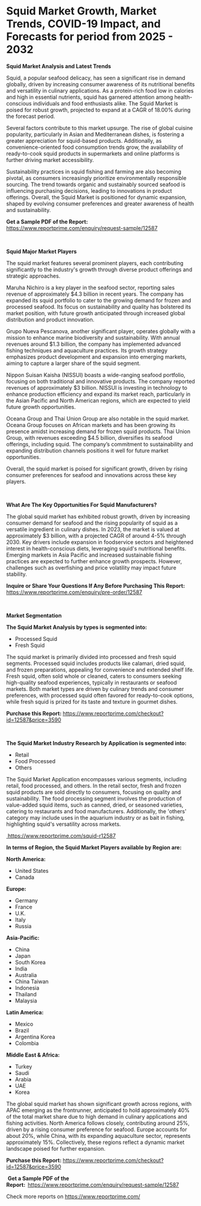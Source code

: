 <p><h1>Squid Market Growth, Market Trends, COVID-19 Impact, and Forecasts for period from 2025 - 2032</h1></p><p><strong>Squid Market Analysis and Latest Trends</strong></p>
<p><p>Squid, a popular seafood delicacy, has seen a significant rise in demand globally, driven by increasing consumer awareness of its nutritional benefits and versatility in culinary applications. As a protein-rich food low in calories and high in essential nutrients, squid has garnered attention among health-conscious individuals and food enthusiasts alike. The Squid Market is poised for robust growth, projected to expand at a CAGR of 18.00% during the forecast period. </p><p>Several factors contribute to this market upsurge. The rise of global cuisine popularity, particularly in Asian and Mediterranean dishes, is fostering a greater appreciation for squid-based products. Additionally, as convenience-oriented food consumption trends grow, the availability of ready-to-cook squid products in supermarkets and online platforms is further driving market accessibility. </p><p>Sustainability practices in squid fishing and farming are also becoming pivotal, as consumers increasingly prioritize environmentally responsible sourcing. The trend towards organic and sustainably sourced seafood is influencing purchasing decisions, leading to innovations in product offerings. Overall, the Squid Market is positioned for dynamic expansion, shaped by evolving consumer preferences and greater awareness of health and sustainability.</p></p>
<p><strong>Get a Sample PDF of the Report:&nbsp;</strong> <a href="https://www.reportprime.com/enquiry/request-sample/12587?utm_campaign=1938&utm_medium=2&utm_source=Github&utm_content=ia&utm_term=19032025&utm_id=squid">https://www.reportprime.com/enquiry/request-sample/12587</a></p>
<p>&nbsp;</p>
<p><strong>Squid Major Market Players</strong></p>
<p><p>The squid market features several prominent players, each contributing significantly to the industry's growth through diverse product offerings and strategic approaches. </p><p>Maruha Nichiro is a key player in the seafood sector, reporting sales revenue of approximately $4.3 billion in recent years. The company has expanded its squid portfolio to cater to the growing demand for frozen and processed seafood. Its focus on sustainability and quality has bolstered its market position, with future growth anticipated through increased global distribution and product innovation.</p><p>Grupo Nueva Pescanova, another significant player, operates globally with a mission to enhance marine biodiversity and sustainability. With annual revenues around $1.3 billion, the company has implemented advanced fishing techniques and aquaculture practices. Its growth strategy emphasizes product development and expansion into emerging markets, aiming to capture a larger share of the squid segment.</p><p>Nippon Suisan Kaisha (NISSUI) boasts a wide-ranging seafood portfolio, focusing on both traditional and innovative products. The company reported revenues of approximately $3 billion. NISSUI is investing in technology to enhance production efficiency and expand its market reach, particularly in the Asian Pacific and North American regions, which are expected to yield future growth opportunities.</p><p>Oceana Group and Thai Union Group are also notable in the squid market. Oceana Group focuses on African markets and has been growing its presence amidst increasing demand for frozen squid products. Thai Union Group, with revenues exceeding $4.5 billion, diversifies its seafood offerings, including squid. The company’s commitment to sustainability and expanding distribution channels positions it well for future market opportunities.</p><p>Overall, the squid market is poised for significant growth, driven by rising consumer preferences for seafood and innovations across these key players.</p></p>
<p>&nbsp;</p>
<p><strong>What Are The Key Opportunities For Squid Manufacturers?</strong></p>
<p><p>The global squid market has exhibited robust growth, driven by increasing consumer demand for seafood and the rising popularity of squid as a versatile ingredient in culinary dishes. In 2023, the market is valued at approximately $3 billion, with a projected CAGR of around 4-5% through 2030. Key drivers include expansion in foodservice sectors and heightened interest in health-conscious diets, leveraging squid's nutritional benefits. Emerging markets in Asia Pacific and increased sustainable fishing practices are expected to further enhance growth prospects. However, challenges such as overfishing and price volatility may impact future stability.</p></p>
<p><strong>Inquire or Share Your Questions If Any Before Purchasing This Report:</strong> <a href="https://www.reportprime.com/enquiry/pre-order/12587?utm_campaign=1938&utm_medium=2&utm_source=Github&utm_content=ia&utm_term=19032025&utm_id=squid">https://www.reportprime.com/enquiry/pre-order/12587</a></p>
<p>&nbsp;</p>
<p><strong>Market Segmentation</strong></p>
<p><strong>The Squid Market Analysis by types is segmented into:</strong></p>
<p><ul><li>Processed Squid</li><li>Fresh Squid</li></ul></p>
<p><p>The squid market is primarily divided into processed and fresh squid segments. Processed squid includes products like calamari, dried squid, and frozen preparations, appealing for convenience and extended shelf life. Fresh squid, often sold whole or cleaned, caters to consumers seeking high-quality seafood experiences, typically in restaurants or seafood markets. Both market types are driven by culinary trends and consumer preferences, with processed squid often favored for ready-to-cook options, while fresh squid is prized for its taste and texture in gourmet dishes.</p></p>
<p><strong>Purchase this Report:&nbsp;</strong><a href="https://www.reportprime.com/checkout?id=12587&price=3590&utm_campaign=1938&utm_medium=2&utm_source=Github&utm_content=ia&utm_term=19032025&utm_id=squid">https://www.reportprime.com/checkout?id=12587&price=3590</a></p>
<p>&nbsp;</p>
<p><strong>The Squid Market Industry Research by Application is segmented into:</strong></p>
<p><ul><li>Retail</li><li>Food Processed</li><li>Others</li></ul></p>
<p><p>The Squid Market Application encompasses various segments, including retail, food processed, and others. In the retail sector, fresh and frozen squid products are sold directly to consumers, focusing on quality and sustainability. The food processing segment involves the production of value-added squid items, such as canned, dried, or seasoned varieties, catering to restaurants and food manufacturers. Additionally, the 'others' category may include uses in the aquarium industry or as bait in fishing, highlighting squid's versatility across markets.</p></p>
<p><a href="https://www.reportprime.com/squid-r12587?utm_campaign=1938&utm_medium=2&utm_source=Github&utm_content=ia&utm_term=19032025&utm_id=squid">&nbsp;https://www.reportprime.com/squid-r12587</a></p>
<p><strong>In terms of Region, the Squid Market Players available by Region are:</strong></p>
<p>
    <p> <strong> North America: </strong>
        <ul>
            <li>United States</li>
            <li>Canada</li>
        </ul>
        </p> 
    <p> <strong> Europe: </strong>
        <ul>
            <li>Germany</li>
            <li>France</li>
            <li>U.K.</li>
            <li>Italy</li>
            <li>Russia</li>
        </ul>
        </p> 
    <p> <strong> Asia-Pacific: </strong>
        <ul>
            <li>China</li>
            <li>Japan</li>
            <li>South Korea</li>
            <li>India</li>
            <li>Australia</li>
            <li>China Taiwan</li>
            <li>Indonesia</li>
            <li>Thailand</li>
            <li>Malaysia</li>
        </ul>
        </p> 
    <p> <strong> Latin America: </strong>
        <ul>
            <li>Mexico</li>
            <li>Brazil</li>
            <li>Argentina Korea</li>
            <li>Colombia</li>
        </ul>
        </p> 
    <p> <strong> Middle East & Africa: </strong>
        <ul>
            <li>Turkey</li>
            <li>Saudi</li>
            <li>Arabia</li>
            <li>UAE</li>
            <li>Korea</li>
        </ul>
    </p>
    </p>
<p><p>The global squid market has shown significant growth across regions, with APAC emerging as the frontrunner, anticipated to hold approximately 40% of the total market share due to high demand in culinary applications and fishing activities. North America follows closely, contributing around 25%, driven by a rising consumer preference for seafood. Europe accounts for about 20%, while China, with its expanding aquaculture sector, represents approximately 15%. Collectively, these regions reflect a dynamic market landscape poised for further expansion.</p></p>
<p><strong>Purchase this Report: </strong><a href="https://www.reportprime.com/checkout?id=12587&price=3590&utm_campaign=1938&utm_medium=2&utm_source=Github&utm_content=ia&utm_term=19032025&utm_id=squid">https://www.reportprime.com/checkout?id=12587&price=3590</a></p>
<p>&nbsp;<strong>Get a Sample PDF of the Report:&nbsp;&nbsp;</strong><a href="https://www.reportprime.com/enquiry/request-sample/12587?utm_campaign=1938&utm_medium=2&utm_source=Github&utm_content=ia&utm_term=19032025&utm_id=squid">https://www.reportprime.com/enquiry/request-sample/12587</a></p>
<p><strong></strong></p>
<p>Check more reports on <a href="https://www.reportprime.com/?utm_campaign=1938&utm_medium=2&utm_source=Github&utm_content=ia&utm_term=19032025&utm_id=squid">https://www.reportprime.com/</a></p>